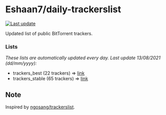 
# Eshaan7/daily-trackerslist 

[![Last update](https://img.shields.io/badge/Last%20update-13/08/2021-blue.svg)](#)

Updated list of public BitTorrent trackers.

### Lists
*These lists are automatically updated every day. Last update 13/08/2021 (_dd/mm/yyyy_):*

* trackers_best (22 trackers) => [link](https://raw.githubusercontent.com/eshaan7/daily-trackerslist/master/trackers_best.txt)
* trackers_stable (65 trackers) => [link](https://raw.githubusercontent.com/eshaan7/daily-trackerslist/master/trackers_stable.txt)

## Note

Inspired by [ngosang/trackerslist](https://github.com/ngosang/trackerslist).
